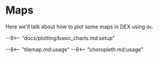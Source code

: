 # Maps

Here we'll talk about how to plot some maps in DEX using `dx`.

--8<-- "docs/plotting/basic_charts.md:setup"

--8<-- "tilemap.md:usage"
--8<-- "choropleth.md:usage"
